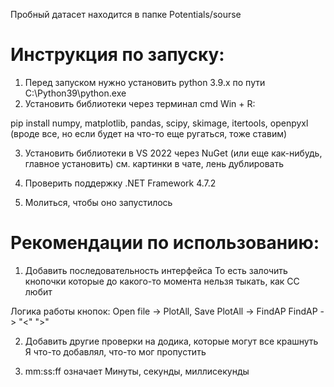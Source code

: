Пробный датасет находится в папке Potentials/sourse

# Инструкция по запуску:  
1. Перед запуском нужно установить python 3.9.x по пути C:\Python39\python.exe
2. Установить библиотеки через терминал cmd Win + R: 

pip install numpy, matplotlib, pandas, scipy, skimage, itertools, openpyxl
(вроде все, но если будет на что-то еще ругаться, тоже ставим)

3. Установить библиотеки в VS 2022 через NuGet (или еще как-нибудь, главное установить)
см. картинки в чате, лень дублировать

4. Проверить поддержку .NET Framework 4.7.2
5. Молиться, чтобы оно запустилось



# Рекомендации по использованию:
1. Добавить последовательность интерфейса
То есть залочить кнопочки которые до какого-то момента нельзя тыкать, как СС любит

Логика работы кнопок:
Open file -> PlotAll, Save 
PlotAll -> FindAP
FindAP -> "<" ">" 

2. Добавить другие проверки на додика, которые могут все крашнуть
Я что-то добавлял, что-то мог пропустить

3. mm:ss:ff означает Минуты, секунды, миллисекунды
